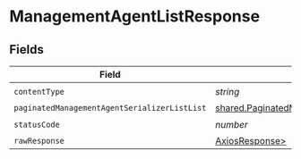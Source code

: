 # ManagementAgentListResponse


## Fields

| Field                                                                                                                  | Type                                                                                                                   | Required                                                                                                               | Description                                                                                                            |
| ---------------------------------------------------------------------------------------------------------------------- | ---------------------------------------------------------------------------------------------------------------------- | ---------------------------------------------------------------------------------------------------------------------- | ---------------------------------------------------------------------------------------------------------------------- |
| `contentType`                                                                                                          | *string*                                                                                                               | :heavy_check_mark:                                                                                                     | N/A                                                                                                                    |
| `paginatedManagementAgentSerializerListList`                                                                           | [shared.PaginatedManagementAgentSerializerListList](../../models/shared/paginatedmanagementagentserializerlistlist.md) | :heavy_minus_sign:                                                                                                     | N/A                                                                                                                    |
| `statusCode`                                                                                                           | *number*                                                                                                               | :heavy_check_mark:                                                                                                     | N/A                                                                                                                    |
| `rawResponse`                                                                                                          | [AxiosResponse>](https://axios-http.com/docs/res_schema)                                                               | :heavy_minus_sign:                                                                                                     | N/A                                                                                                                    |